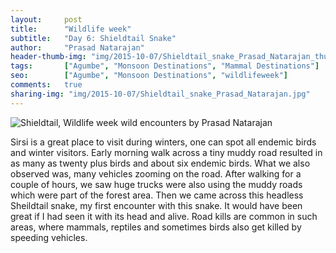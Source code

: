 ```yaml
---
layout:     post
title:      "Wildlife week"
subtitle:   "Day 6: Shieldtail Snake"
author:     "Prasad Natarajan"
header-thumb-img: "img/2015-10-07/Shieldtail_snake_Prasad_Natarajan_thumb.jpg"
tags:       ["Agumbe", "Monsoon Destinations", "Mammal Destinations"]
seo: 		["Agumbe", "Monsoon Destinations", "wildlifeweek"]
comments:   true
sharing-img: "img/2015-10-07/Shieldtail_snake_Prasad_Natarajan.jpg"
---
```



<img src="{{ site.baseurl }}/img/2015-10-07/Shieldtail_snake_Prasad_Natarajan.jpg" alt="Shieldtail, Wildlife week wild encounters by Prasad Natarajan">

<p>
Sirsi is a great place to visit during winters, one can spot all endemic birds and winter visitors. Early morning walk across a tiny muddy road resulted in as many as twenty plus birds and about six endemic birds. What we also observed was, many vehicles zooming on the road. After walking for a couple of hours, we saw huge trucks were also using the muddy roads which were part of the forest area. Then we came across this headless Sheildtail snake, my first encounter with this snake. It would have been great if I had seen it with its head and alive. Road kills are common in such areas, where mammals, reptiles and sometimes birds also get killed by speeding vehicles. 
</p>